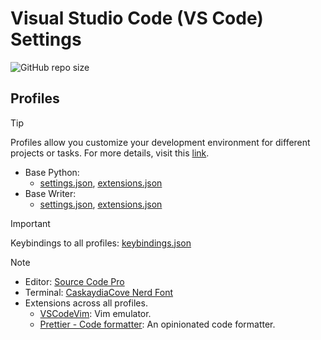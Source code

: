 # Visual Studio Code (VS Code) Settings

![GitHub repo size](https://img.shields.io/github/repo-size/leugimkm/vscode-settings)

## Profiles

> [!TIP]
> Profiles allow you customize your development environment for different projects or tasks.
> For more details, visit this [link]("https://code.visualstudio.com/docs/editor/profiles").

- Base Python:
  - [settings.json](profiles/base_python/settings.json), [extensions.json](profiles/base_python/extensions.json)
- Base Writer:
  - [settings.json](profiles/base_writer/settings.json), [extensions.json](profiles/base_writer/extensions.json)

> [!IMPORTANT]
> Keybindings to all profiles: [keybindings.json](/keybindings.json)

> [!NOTE]
>
> - Editor: [Source Code Pro](https://github.com/adobe-fonts/source-code-pro)
> - Terminal: [CaskaydiaCove Nerd Font](https://github.com/ryanoasis/nerd-fonts)
> - Extensions across all profiles.
>   - [VSCodeVim](https://marketplace.visualstudio.com/items?itemName=vscodevim.vim):
>     Vim emulator.
>   - [Prettier - Code formatter](https://marketplace.visualstudio.com/items?itemName=esbenp.prettier-vscode):
>     An opinionated code formatter.
